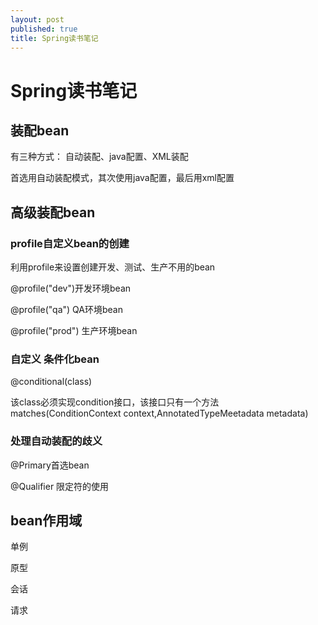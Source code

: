 ```yaml
---
layout: post
published: true
title: Spring读书笔记
---
```

# Spring读书笔记

## 装配bean

有三种方式： 自动装配、java配置、XML装配

首选用自动装配模式，其次使用java配置，最后用xml配置

## 高级装配bean

### profile自定义bean的创建

利用profile来设置创建开发、测试、生产不用的bean

@profile("dev")开发环境bean

@profile("qa") QA环境bean

@profile("prod") 生产环境bean

### 自定义 条件化bean

@conditional(class)

该class必须实现condition接口，该接口只有一个方法matches(ConditionContext context,AnnotatedTypeMeetadata metadata)

### 处理自动装配的歧义

@Primary首选bean

@Qualifier 限定符的使用

## bean作用域

单例

原型

会话

请求



